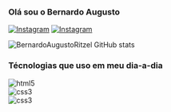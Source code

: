 ### Olá sou o Bernardo Augusto 

[![Instagram](https://img.shields.io/badge/Instagram-E4405F?style=for-the-badge&logo=instagram&logoColor=white)](https://www.instagram.com/accounts/onetap/?next=%2F)
[![Instagram](https://img.shields.io/badge/LinkedIn-0077B5?style=for-the-badge&logo=linkedin&logoColor=white)](https://www.linkedin.com/in/bernardo-mattos-08868220b/)

![BernardoAugustoRitzel GitHub stats](https://github-readme-stats.vercel.app/api?username=BernardoAugustoRitzel&show_icons=true&theme=dark)

### Técnologias que uso em meu dia-a-dia

<div>
    <img src="https://img.shields.io/badge/HTML5-E34F26?style=for-the-badge&logo=html5&logoColor=white" alt="html5">
</div><div>
    <img src="https://img.shields.io/badge/CSS3-1572B6?style=for-the-badge&logo=css3&logoColor=white" alt="css3">
</div><div>
    <img src="https://img.shields.io/badge/JavaScript-F7DF1E?style=for-the-badge&logo=javascript&logoColor=black" alt="css3">
</div>

